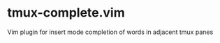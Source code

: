 tmux-complete.vim
=================

Vim plugin for insert mode completion of words in adjacent tmux panes
